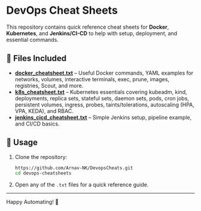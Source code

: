 # DevOps Cheat Sheets

This repository contains quick reference cheat sheets for **Docker**, **Kubernetes**, and **Jenkins/CI-CD** to help with setup, deployment, and essential commands.

## 📂 Files Included
- **[docker_cheatsheet.txt](docker_commands.txt)** – Useful Docker commands, YAML examples for networks, volumes, interactive terminals, exec, prune, images, registries, Scout, and more.
- **[k8s_cheatsheet.txt](k8s_commands.txt)** – Kubernetes essentials covering kubeadm, kind, deployments, replica sets, stateful sets, daemon sets, pods, cron jobs, persistent volumes, ingress, probes, taints/tolerations, autoscaling (HPA, VPA, KEDA), and RBAC.
- **[jenkins_cicd_cheatsheet.txt](jenkins_cicd_cheatsheet.txt)** – Simple Jenkins setup, pipeline example, and CI/CD basics.

## 🚀 Usage
1. Clone the repository:
   ```bash
   https://github.com/Arnav-NK/DevopsCheats.git
   cd devops-cheatsheets
   ```
2. Open any of the `.txt` files for a quick reference guide.
---
Happy Automating! 🚀
